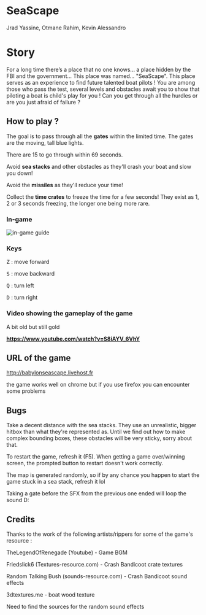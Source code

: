# SeaScape 


Jrad Yassine,
Otmane Rahim,
Kevin Alessandro


# Story

For a long time there’s a place that no one knows... a place hidden by the FBI and the government... This place was named... "SeaScape". This place serves as an experience to find future talented boat pilots ! You are among those who pass the test, several levels and obstacles await you to show that piloting a boat is child's play for you ! Can you get through all the hurdles or are you just afraid of failure ?

## How to play ?



The goal is to pass through all the **gates** within the limited time. The gates are the moving, tall blue lights.

There are 15 to go through within 69 seconds.

Avoid **sea stacks** and other obstacles as they'll crash your boat and slow you down!

Avoid the **missiles** as they'll reduce your time!

Collect the **time crates** to freeze the time for a few seconds! They exist as 1, 2 or 3 seconds freezing, the longer one being more rare.

### In-game

![in-game guide](in_game_interface.jpg)

### Keys

<kbd>Z</kbd> : move forward

<kbd>S</kbd> : move backward

<kbd>Q</kbd> : turn left

<kbd>D</kbd> : turn right

### Video showing the gameplay of the game

A bit old but still gold

**https://www.youtube.com/watch?v=S8iAYV_6VhY**

## URL of the game

http://babylonseascape.livehost.fr

the game works well on chrome but if you use firefox you can encounter some problems 


## Bugs

Take a decent distance with the sea stacks. They use an unrealistic, bigger hitbox than what they're represented as. Until we find out how to make complex bounding boxes, these obstacles will be very sticky, sorry about that. 


To restart the game, refresh it (F5). When getting a game over/winning screen, the prompted button to restart doesn't work correctly.

The map is generated randomly, so if by any chance you happen to start the game stuck in a sea stack, refresh it lol

Taking a gate before the SFX from the previous one ended will loop the sound D:



## Credits

Thanks to the work of the following artists/rippers for some of the game's resource :

TheLegendOfRenegade (Youtube) - Game BGM

Friedslick6 (Textures-resource.com) - Crash Bandicoot crate textures

Random Talking Bush (sounds-resource.com) - Crash Bandicoot sound effects

3dtextures.me - boat wood texture



Need to find the sources for the random sound effects
